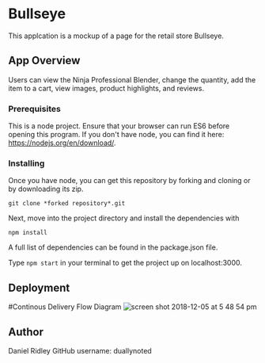 # Bullseye

This applcation is a mockup of a page for the retail store Bullseye.
## App Overview

Users can view the Ninja Professional Blender, change the quantity, add the item to a cart, view images, product highlights, and reviews.


### Prerequisites

This is a node project. Ensure that your browser can run ES6 before opening this program. If you don't have node, you can find it here: https://nodejs.org/en/download/. 

### Installing

Once you have node, you can get this repository by forking and cloning or by downloading its zip.

```
git clone *forked repository*.git
```

Next, move into the project directory and install the dependencies with

```
npm install
```
A full list of dependencies can be found in the package.json file.

Type `npm start` in your terminal to get the project up on localhost:3000.

## Deployment
#Continous Delivery Flow Diagram
![screen shot 2018-12-05 at 5 48 54 pm](https://user-images.githubusercontent.com/40395381/49551759-213a3800-f8b6-11e8-896c-2d30bd896e8e.png)


## Author
Daniel Ridley
GitHub username: duallynoted

